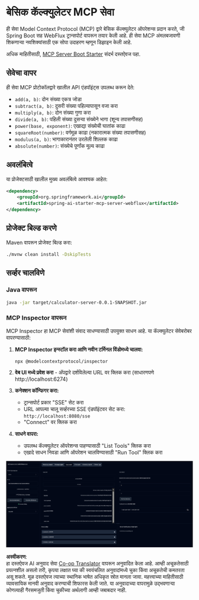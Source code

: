 <!--
CO_OP_TRANSLATOR_METADATA:
{
  "original_hash": "ed9cab32cc67c12d8969b407aa47100a",
  "translation_date": "2025-07-13T17:53:24+00:00",
  "source_file": "03-GettingStarted/01-first-server/solution/java/README.md",
  "language_code": "mr"
}
-->
# बेसिक कॅल्क्युलेटर MCP सेवा

ही सेवा Model Context Protocol (MCP) द्वारे बेसिक कॅल्क्युलेटर ऑपरेशन्स प्रदान करते, जी Spring Boot सह WebFlux ट्रान्सपोर्ट वापरून तयार केली आहे. ही सेवा MCP अंमलबजावणी शिकणाऱ्या नवशिक्यांसाठी एक सोपा उदाहरण म्हणून डिझाइन केली आहे.

अधिक माहितीसाठी, [MCP Server Boot Starter](https://docs.spring.io/spring-ai/reference/api/mcp/mcp-server-boot-starter-docs.html) संदर्भ दस्तऐवज पहा.


## सेवेचा वापर

ही सेवा MCP प्रोटोकॉलद्वारे खालील API एंडपॉइंट्स उपलब्ध करून देते:

- `add(a, b)`: दोन संख्या एकत्र जोडा
- `subtract(a, b)`: दुसरी संख्या पहिल्यापासून वजा करा
- `multiply(a, b)`: दोन संख्या गुणा करा
- `divide(a, b)`: पहिली संख्या दुसऱ्या संख्येने भागा (शून्य तपासणीसह)
- `power(base, exponent)`: एखाद्या संख्येची घातांक काढा
- `squareRoot(number)`: वर्गमूळ काढा (नकारात्मक संख्या तपासणीसह)
- `modulus(a, b)`: भागाकारानंतर उरलेली शिल्लक काढा
- `absolute(number)`: संख्येचे पूर्णांक मूल्य काढा

## अवलंबित्वे

या प्रोजेक्टसाठी खालील मुख्य अवलंबित्वे आवश्यक आहेत:

```xml
<dependency>
    <groupId>org.springframework.ai</groupId>
    <artifactId>spring-ai-starter-mcp-server-webflux</artifactId>
</dependency>
```

## प्रोजेक्ट बिल्ड करणे

Maven वापरून प्रोजेक्ट बिल्ड करा:
```bash
./mvnw clean install -DskipTests
```

## सर्व्हर चालविणे

### Java वापरून

```bash
java -jar target/calculator-server-0.0.1-SNAPSHOT.jar
```

### MCP Inspector वापरून

MCP Inspector हा MCP सेवांशी संवाद साधण्यासाठी उपयुक्त साधन आहे. या कॅल्क्युलेटर सेवेबरोबर वापरण्यासाठी:

1. **MCP Inspector इन्स्टॉल करा आणि नवीन टर्मिनल विंडोमध्ये चालवा:**
   ```bash
   npx @modelcontextprotocol/inspector
   ```

2. **वेब UI मध्ये प्रवेश करा** - अ‍ॅपद्वारे दर्शविलेल्या URL वर क्लिक करा (साधारणपणे http://localhost:6274)

3. **कनेक्शन कॉन्फिगर करा:**
   - ट्रान्सपोर्ट प्रकार "SSE" सेट करा
   - URL आपल्या चालू सर्व्हरच्या SSE एंडपॉइंटवर सेट करा: `http://localhost:8080/sse`
   - "Connect" वर क्लिक करा

4. **साधने वापरा:**
   - उपलब्ध कॅल्क्युलेटर ऑपरेशन्स पाहण्यासाठी "List Tools" क्लिक करा
   - एखादे साधन निवडा आणि ऑपरेशन चालविण्यासाठी "Run Tool" क्लिक करा

![MCP Inspector Screenshot](../../../../../../translated_images/tool.40e180a7b0d0fe2067cf96435532b01f63f7f8619d6b0132355a04b426b669ac.mr.png)

**अस्वीकरण**:  
हा दस्तऐवज AI अनुवाद सेवा [Co-op Translator](https://github.com/Azure/co-op-translator) वापरून अनुवादित केला आहे. आम्ही अचूकतेसाठी प्रयत्नशील असलो तरी, कृपया लक्षात घ्या की स्वयंचलित अनुवादांमध्ये चुका किंवा अचूकतेची कमतरता असू शकते. मूळ दस्तऐवज त्याच्या स्थानिक भाषेत अधिकृत स्रोत मानला जावा. महत्त्वाच्या माहितीसाठी व्यावसायिक मानवी अनुवाद करण्याची शिफारस केली जाते. या अनुवादाच्या वापरामुळे उद्भवणाऱ्या कोणत्याही गैरसमजुती किंवा चुकीच्या अर्थलागी आम्ही जबाबदार नाही.